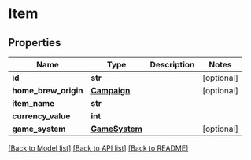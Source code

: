 # Item

## Properties
Name | Type | Description | Notes
------------ | ------------- | ------------- | -------------
**id** | **str** |  | [optional] 
**home_brew_origin** | [**Campaign**](Campaign.md) |  | [optional] 
**item_name** | **str** |  | 
**currency_value** | **int** |  | 
**game_system** | [**GameSystem**](GameSystem.md) |  | [optional] 

[[Back to Model list]](../README.md#documentation-for-models) [[Back to API list]](../README.md#documentation-for-api-endpoints) [[Back to README]](../README.md)


